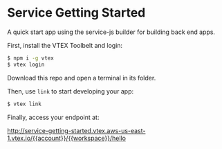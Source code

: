 # Service Getting Started

A quick start app using the service-js builder for building back end apps.

First, install the VTEX Toolbelt and login:

```bash
$ npm i -g vtex
$ vtex login
```

Download this repo and open a terminal in its folder.

Then, use `link` to start developing your app:

```bash
$ vtex link
```

Finally, access your endpoint at:

http://service-getting-started.vtex.aws-us-east-1.vtex.io/{{account}}/{{workspace}}/hello
